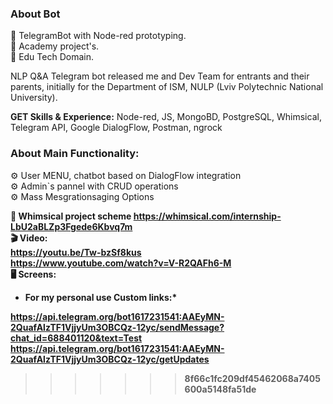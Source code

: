 ### About Bot

🔹 TelegramBot with Node-red prototyping. <br>🔹 Academy project's.<br> 🔹 Edu Tech Domain. 

NLP Q&A Telegram bot released me and Dev Team for entrants and their parents, initially for the Department of ISM, NULP (Lviv Polytechnic National University).
 
<b>GET Skills & Experience:</b> Node-red, JS, MongoBD, PostgreSQL, Whimsical, Telegram API, Google DialogFlow, Postman, ngrock<br>

### About Main Functionality:

⚙️ User MENU, chatbot based on DialogFlow integration <br>
⚙️ Admin`s pannel with CRUD operations <br>
⚙️ Mass Mesgrationsaging Options <br>

<b>🔗 Whimsical project scheme<b> https://whimsical.com/internship-LbU2aBLZp3Fgede6Kbvq7m  <br>
🎬 Video: <br> https://youtu.be/Tw-bzSf8kus <br>
https://www.youtube.com/watch?v=V-R2QAFh6-M <br>
🖥 Screens:


* For my personal use Custom links:*

https://api.telegram.org/bot1617231541:AAEyMN-2QuafAlzTF1VjjyUm3OBCQz-12yc/sendMessage?chat_id=688401120&text=Test
https://api.telegram.org/bot1617231541:AAEyMN-2QuafAlzTF1VjjyUm3OBCQz-12yc/getUpdates
>>>>>>> 8f66c1fc209df45462068a7405600a5148fa51de
